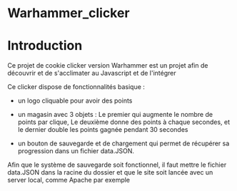 # Warhammer_clicker

# Introduction

Ce projet de cookie clicker version Warhammer est un projet afin de découvrir et de s'acclimater au Javascript et de l'intégrer

Ce clicker dispose de fonctionnalités basique :

- un logo cliquable pour avoir des points

- un magasin avec 3 objets :
        Le premier qui augmente le nombre de points par clique,
        Le deuxième donne des points à chaque secondes,
        et le dernier double les points gagnée pendant 30 secondes

- un bouton de sauvegarde et de chargement qui permet de récupérer sa progression dans un fichier data.JSON.

Afin que le système de sauvegarde soit fonctionnel, il faut mettre le fichier data.JSON dans la racine du dossier et que le site soit lancée avec un server local, comme Apache par exemple